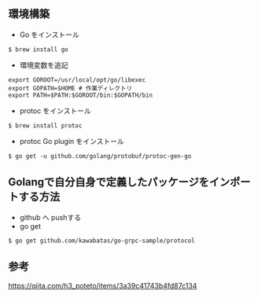 ## 環境構築
- Go をインストール
```
$ brew install go
```

- 環境変数を追記
```.bashrc
export GOROOT=/usr/local/opt/go/libexec
export GOPATH=$HOME # 作業ディレクトリ
export PATH=$PATH:$GOROOT/bin:$GOPATH/bin
```

- protoc をインストール
```
$ brew install protoc
```

- protoc Go plugin をインストール
```
$ go get -u github.com/golang/protobuf/protoc-gen-go
```

## Golangで自分自身で定義したパッケージをインポートする方法
- github へ pushする
- go get
```
$ go get github.com/kawabatas/go-grpc-sample/protocol
```

## 参考
https://qiita.com/h3_poteto/items/3a39c41743b4fd87c134
